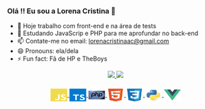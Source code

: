 ### Olá !! Eu sou a Lorena Cristina 👋

- 🔭 Hoje trabalho com front-end e na área de tests
- 🌱 Estudando JavaScrip e PHP para me aprofundar no back-end
- 📫 Contate-me no email: lorenacristinaac@gmail.com
- 😄 Pronouns: ela/dela
- ⚡ Fun fact: Fã de HP e TheBoys

<div align="center">
  <a href="https://github.com/ayatori95">
  <img height="180em" src="https://github-readme-stats.vercel.app/api?username=ayatori95&show_icons=true&theme=discord_old_blurple&include_all_commits=true&count_private=true"/>
  <img height="180em" src="https://github-readme-stats.vercel.app/api/top-langs/?username=ayatori95&layout=compact&langs_count=7&theme=discord_old_blurple"/>

  
 <div style="display: inline_block"><br>
  <img align="center" alt="Lores-Js" height="30" width="40" src="https://raw.githubusercontent.com/devicons/devicon/master/icons/javascript/javascript-plain.svg">
  <img align="center" alt="Lores-Ts" height="30" width="40" src="https://raw.githubusercontent.com/devicons/devicon/master/icons/typescript/typescript-plain.svg">
  <img align="center" alt="Lores-PHP" height="40" width="40" src="https://github.com/devicons/devicon/blob/master/icons/php/php-original.svg">
  <img align="center" alt="Lores-HTML" height="30" width="40" src="https://raw.githubusercontent.com/devicons/devicon/master/icons/html5/html5-original.svg">
  <img align="center" alt="Lores-CSS" height="30" width="40" src="https://raw.githubusercontent.com/devicons/devicon/master/icons/css3/css3-original.svg">
  <img align="center" alt="Lores-Python" height="30" width="40" src="https://raw.githubusercontent.com/devicons/devicon/master/icons/python/python-original.svg">
  <img align="center" alt="Lores-VueJs" height="30" width="40" src="https://github.com/devicons/devicon/blob/master/icons/vuejs/vuejs-original.svg">
 </div>

    
</div>
